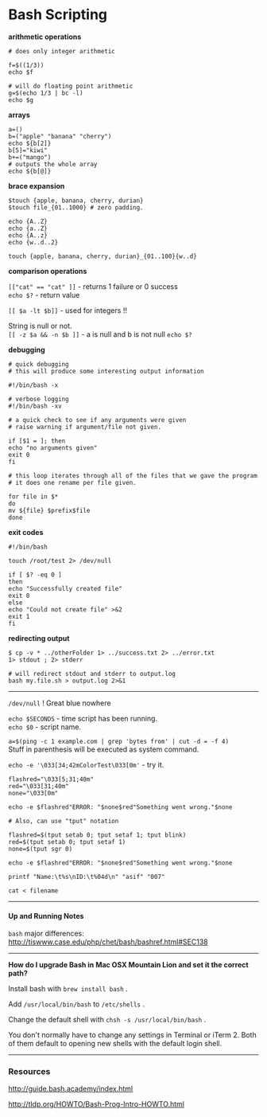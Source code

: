 # Bash Scripting #

**arithmetic operations**

```
# does only integer arithmetic

f=$((1/3))
echo $f

# will do floating point arithmetic
g=$(echo 1/3 | bc -l)
echo $g 
```  

**arrays**

```
a=() 
b=("apple" "banana" "cherry") 
echo ${b[2]} 
b[5]="kiwi" 
b+=("mango") 
# outputs the whole array
echo ${b[@]}
```

**brace  expansion**

```
$touch {apple, banana, cherry, durian} 
$touch file_{01..1000} # zero padding. 

echo {A..Z}
echo {a..Z}
echo {A..z}
echo {w..d..2}

touch {apple, banana, cherry, durian}_{01..100}{w..d}
```

**comparison operations**

`[["cat" == "cat" ]]` - returns 1 failure or 0 success  
`echo $?` - return value 

`[[ $a -lt $b]]` - used for integers !!  

String is null or not.  
`[[ -z $a && -n $b ]]` - a is null and b is not null 
`echo $?`

**debugging**

```
# quick debugging 
# this will produce some interesting output information 
 
#!/bin/bash -x 

# verbose logging
#!/bin/bash -xv 
 
# a quick check to see if any arguments were given 
# raise warning if argument/file not given. 
 
if [$1 = ]; then 
echo "no arguments given" 
exit 0 
fi 
 
# this loop iterates through all of the files that we gave the program 
# it does one rename per file given. 
 
for file in $* 
do 
mv ${file} $prefix$file 
done
```

**exit codes**

``` 
#!/bin/bash  
 
touch /root/test 2> /dev/null  
 
if [ $? -eq 0 ]  
then  
echo "Successfully created file"  
exit 0  
else  
echo "Could not create file" >&2  
exit 1  
fi
```

**redirecting output**

```
$ cp -v * ../otherFolder 1> ../success.txt 2> ../error.txt 
1> stdout ; 2> stderr 

# will redirect stdout and stderr to output.log
bash my.file.sh > output.log 2>&1
```

---

`/dev/null` ! Great blue nowhere 
  
`echo $SECONDS` - time script has been running.  
`echo $0` - script name. 
  
`a=$(ping -c 1 example.com | grep 'bytes from' | cut -d = -f 4)`  
Stuff in parenthesis will be executed as system command.

`echo -e '\033[34;42mColorTest\033[0m'` - try it.  

```
flashred="\033[5;31;40m" 
red="\033[31;40m" 
none="\033[0m" 
  
echo -e $flashred"ERROR: "$none$red"Something went wrong."$none 
  
# Also, can use "tput" notation 
  
flashred=$(tput setab 0; tput setaf 1; tput blink) 
red=$(tput setab 0; tput setaf 1) 
none=$(tput sgr 0) 

echo -e $flashred"ERROR: "$none$red"Something went wrong."$none 
```

`printf "Name:\t%s\nID:\t%04d\n" "asif" "007"`

`cat < filename`

---
#### Up and Running Notes ####

`bash` major differences: http://tiswww.case.edu/php/chet/bash/bashref.html#SEC138



---

**How do I upgrade Bash in Mac OSX Mountain Lion and set it the correct path?**
 
Install bash with `brew install bash` .

Add `/usr/local/bin/bash` to `/etc/shells` .

Change the default shell with `chsh -s /usr/local/bin/bash` .

You don't normally have to change any settings in Terminal or iTerm 2. Both of them default to opening new shells with the default login shell. 

---

### Resources ###

http://guide.bash.academy/index.html 

http://tldp.org/HOWTO/Bash-Prog-Intro-HOWTO.html
